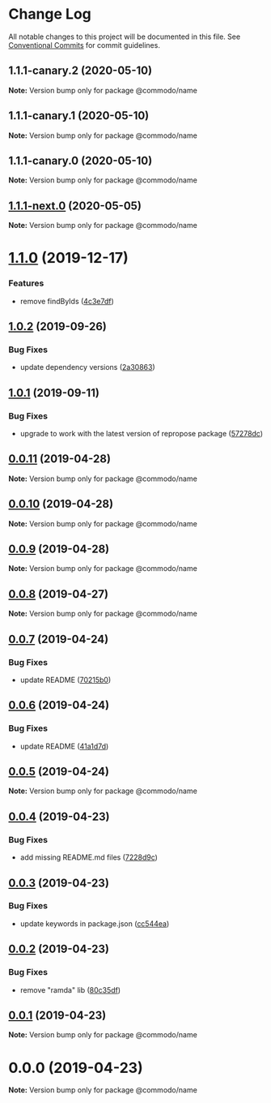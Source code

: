 # Change Log

All notable changes to this project will be documented in this file.
See [Conventional Commits](https://conventionalcommits.org) for commit guidelines.

## 1.1.1-canary.2 (2020-05-10)

**Note:** Version bump only for package @commodo/name





## 1.1.1-canary.1 (2020-05-10)

**Note:** Version bump only for package @commodo/name





## 1.1.1-canary.0 (2020-05-10)

**Note:** Version bump only for package @commodo/name





## [1.1.1-next.0](https://github.com/webiny/commodo/compare/@commodo/name@1.1.0...@commodo/name@1.1.1-next.0) (2020-05-05)

**Note:** Version bump only for package @commodo/name





# [1.1.0](https://github.com/webiny/commodo/compare/@commodo/name@1.0.2...@commodo/name@1.1.0) (2019-12-17)


### Features

* remove findByIds ([4c3e7df](https://github.com/webiny/commodo/commit/4c3e7df))





## [1.0.2](https://github.com/webiny/commodo/compare/@commodo/name@1.0.1...@commodo/name@1.0.2) (2019-09-26)


### Bug Fixes

* update dependency versions ([2a30863](https://github.com/webiny/commodo/commit/2a30863))





## [1.0.1](https://github.com/webiny/commodo/compare/@commodo/name@0.0.11...@commodo/name@1.0.1) (2019-09-11)


### Bug Fixes

* upgrade to work with the latest version of repropose package ([57278dc](https://github.com/webiny/commodo/commit/57278dc))





## [0.0.11](https://github.com/webiny/commodo/compare/@commodo/name@0.0.10...@commodo/name@0.0.11) (2019-04-28)

**Note:** Version bump only for package @commodo/name





## [0.0.10](https://github.com/webiny/commodo/compare/@commodo/name@0.0.9...@commodo/name@0.0.10) (2019-04-28)

**Note:** Version bump only for package @commodo/name





## [0.0.9](https://github.com/webiny/commodo/compare/@commodo/name@0.0.8...@commodo/name@0.0.9) (2019-04-28)

**Note:** Version bump only for package @commodo/name





## [0.0.8](https://github.com/webiny/commodo/compare/@commodo/name@0.0.7...@commodo/name@0.0.8) (2019-04-27)

**Note:** Version bump only for package @commodo/name





## [0.0.7](https://github.com/webiny/commodo/compare/@commodo/name@0.0.6...@commodo/name@0.0.7) (2019-04-24)


### Bug Fixes

* update README ([70215b0](https://github.com/webiny/commodo/commit/70215b0))





## [0.0.6](https://github.com/webiny/commodo/compare/@commodo/name@0.0.5...@commodo/name@0.0.6) (2019-04-24)


### Bug Fixes

* update README ([41a1d7d](https://github.com/webiny/commodo/commit/41a1d7d))





## [0.0.5](https://github.com/webiny/commodo/compare/@commodo/name@0.0.4...@commodo/name@0.0.5) (2019-04-24)

**Note:** Version bump only for package @commodo/name





## [0.0.4](https://github.com/webiny/commodo/compare/@commodo/name@0.0.3...@commodo/name@0.0.4) (2019-04-23)


### Bug Fixes

* add missing README.md files ([7228d9c](https://github.com/webiny/commodo/commit/7228d9c))





## [0.0.3](https://github.com/webiny/commodo/compare/@commodo/name@0.0.2...@commodo/name@0.0.3) (2019-04-23)


### Bug Fixes

* update keywords in package.json ([cc544ea](https://github.com/webiny/commodo/commit/cc544ea))





## [0.0.2](https://github.com/webiny/commodo/compare/@commodo/name@0.0.1...@commodo/name@0.0.2) (2019-04-23)


### Bug Fixes

* remove "ramda" lib ([80c35df](https://github.com/webiny/commodo/commit/80c35df))





## [0.0.1](https://github.com/webiny/commodo/compare/@commodo/name@0.0.0...@commodo/name@0.0.1) (2019-04-23)

**Note:** Version bump only for package @commodo/name





# 0.0.0 (2019-04-23)

**Note:** Version bump only for package @commodo/name
